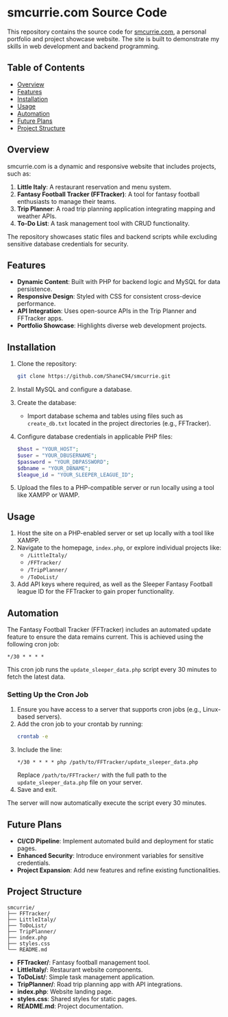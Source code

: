 
# smcurrie.com Source Code

This repository contains the source code for [smcurrie.com](http://smcurrie.com), a personal portfolio and project showcase website. The site is built to demonstrate my skills in web development and backend programming.

## Table of Contents

- [Overview](#overview)
- [Features](#features)
- [Installation](#installation)
- [Usage](#usage)
- [Automation](#automation)
- [Future Plans](#future-plans)
- [Project Structure](#project-structure)

## Overview

smcurrie.com is a dynamic and responsive website that includes projects, such as:

1. **Little Italy**: A restaurant reservation and menu system.
2. **Fantasy Football Tracker (FFTracker)**: A tool for fantasy football enthusiasts to manage their teams.
3. **Trip Planner**: A road trip planning application integrating mapping and weather APIs.
4. **To-Do List**: A task management tool with CRUD functionality.

The repository showcases static files and backend scripts while excluding sensitive database credentials for security.

## Features

- **Dynamic Content**: Built with PHP for backend logic and MySQL for data persistence.
- **Responsive Design**: Styled with CSS for consistent cross-device performance.
- **API Integration**: Uses open-source APIs in the Trip Planner and FFTracker apps.
- **Portfolio Showcase**: Highlights diverse web development projects.

## Installation

1. Clone the repository:
    ```sh
    git clone https://github.com/ShaneC94/smcurrie.git
    ```

2. Install MySQL and configure a database.

3. Create the database:
   - Import database schema and tables using files such as `create_db.txt` located in the project directories (e.g., FFTracker).

4. Configure database credentials in applicable PHP files:
    ```php
    $host = "YOUR_HOST";
    $user = "YOUR_DBUSERNAME";
    $password = "YOUR_DBPASSWORD";
    $dbname = "YOUR_DBNAME";
    $league_id = "YOUR_SLEEPER_LEAGUE_ID";
    ```

5. Upload the files to a PHP-compatible server or run locally using a tool like XAMPP or WAMP.

## Usage

1. Host the site on a PHP-enabled server or set up locally with a tool like XAMPP.
2. Navigate to the homepage, `index.php`, or explore individual projects like:
   - `/LittleItaly/`
   - `/FFTracker/`
   - `/TripPlanner/`
   - `/ToDoList/`
3. Add API keys where required, as well as the Sleeper Fantasy Football league ID for the FFTracker to gain proper functionality.

## Automation

The Fantasy Football Tracker (FFTracker) includes an automated update feature to ensure the data remains current. This is achieved using the following cron job:

```cron
*/30 * * * *
```

This cron job runs the `update_sleeper_data.php` script every 30 minutes to fetch the latest data.

### Setting Up the Cron Job

1. Ensure you have access to a server that supports cron jobs (e.g., Linux-based servers).
2. Add the cron job to your crontab by running:
   ```sh
   crontab -e
   ```
3. Include the line:
   ```cron
   */30 * * * * php /path/to/FFTracker/update_sleeper_data.php
   ```
   Replace `/path/to/FFTracker/` with the full path to the `update_sleeper_data.php` file on your server.
4. Save and exit.

The server will now automatically execute the script every 30 minutes.

## Future Plans

- **CI/CD Pipeline**: Implement automated build and deployment for static pages.
- **Enhanced Security**: Introduce environment variables for sensitive credentials.
- **Project Expansion**: Add new features and refine existing functionalities.

## Project Structure

```
smcurrie/
├── FFTracker/
├── LittleItaly/
├── ToDoList/
├── TripPlanner/
├── index.php
├── styles.css
└── README.md
```

- **FFTracker/**: Fantasy football management tool.
- **LittleItaly/**: Restaurant website components.
- **ToDoList/**: Simple task management application.
- **TripPlanner/**: Road trip planning app with API integrations.
- **index.php**: Website landing page.
- **styles.css**: Shared styles for static pages.
- **README.md**: Project documentation.
